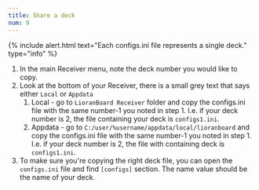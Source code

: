 ```yaml
---
title: Share a deck
num: 9
---
```


{% include alert.html text="Each configs.ini file represents a single deck." type="info" %} 

1. In the main Receiver menu, note the deck number you would like to copy.
2. Look at the bottom of your Receiver, there is a small grey text that says either `Local` or `Appdata`
    1. Local - go to `LioranBoard Receiver` folder and copy the configs.ini file with the same number-1 you noted in step 1. I.e. if your deck number is 2, the file containing your deck is `configs1.ini`.
    2. Appdata - go to `C:/user/%username/appdata/local/lioranboard` and copy the configs.ini file with the same number-1 you noted in step 1. I.e. if your deck number is 2, the file with containing deck is `configs1.ini`.
3. To make sure you're copying the right deck file, you can open the `configs.ini` file and find `[configs]` section. The name value should be the name of your deck.